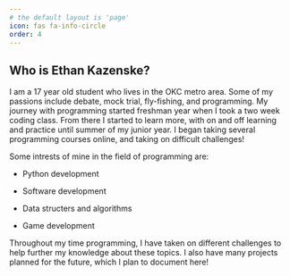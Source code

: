 ```yaml
---
# the default layout is 'page'
icon: fas fa-info-circle
order: 4
---
```


## Who is Ethan Kazenske?

I am a 17 year old student who lives in the OKC metro area. Some of my passions include debate, mock trial, fly-fishing, and programming. My journey with programming started freshman year when I took a two week coding class. From there I started to learn more, with on and off learning and practice until summer of my junior year. I began taking several programming courses online, and taking on difficult challenges!

Some intrests of mine in the field of programming are:

* Python development

* Software development

* Data structers and algorithms

* Game development

Throughout my time programming, I have taken on different challenges to help further my knowledge about these topics. I also have many projects planned for the future, which I plan to document here!

